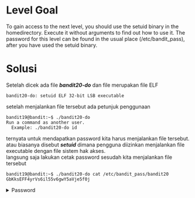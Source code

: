 # Level Goal
To gain access to the next level, you should use the setuid binary in the homedirectory. Execute it without arguments to find out how to use it. The password for this level can be found in the usual place (/etc/bandit_pass), after you have used the setuid binary.

# Solusi
Setelah dicek ada file ***bandit20-do*** dan file merupakan file ELF 
```
bandit20-do: setuid ELF 32-bit LSB executable
```
setelah menjalankan file tersebut ada petunjuk penggunaan
```
bandit19@bandit:~$ ./bandit20-do
Run a command as another user.
  Example: ./bandit20-do id
```
ternyata untuk mendapatkan password kita harus menjalankan file tersebut.
atau biasanya disebut ***setuid*** dimana pengguna diizinkan menjalankan file executable dengan file sistem hak akses.\
langsung saja lakukan cetak password sesudah kita menjalankan file tersebut
```
bandit19@bandit:~$ ./bandit20-do cat /etc/bandit_pass/bandit20
GbKksEFF4yrVs6il55v6gwY5aVje5f0j
```
<details>
<summary>Password</summary>
GbKksEFF4yrVs6il55v6gwY5aVje5f0j
</details>